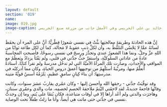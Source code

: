 ```yaml
---
layout: default
section: '019'
name:
image: 019.jpg
image-caption: جانب من بلدة رغبة حيث تبدو أطلال حي نبعة في أعلى الصورة وفي وسطها مسجد أمير بلدة رغبة خالد بن علي الجريسي وفي الأسفل جانب من مزرعة صنع الجريسي
---
```


إنَّ هذه الحادثةَ وطريقةَ معالجتِها بثَّتْ في نفسي شعورًا فِطْريًّا: أنَّ على المرء أن يحفَظَ لسانَهُ عمَّا لا يَحْسُن التلفُّظُ به، وأن لكلِّ ذنبٍ عقوبةً لا مَحالة، كما أن لكل طاعة ثوابًا من اللهِ عزَّ وجلَّ، ونما هذا الشعورُ عندي وتجذَّرَ ورسخَ في نفسي رسوخًا، فأصبحتِ المحاسبةُ عادةً من عاداتي السلوكيَّةِ، واستقرَّ حبُّ جدَّتي في قلبي، ولم يَفْتَأ يزدادُ ويَعظُمُ مع المواقفِ والأحداثِ، وصارت تلك المرأةُ الأميَّةُ التي لم تدخُل مدرسةً ولم تقرأ كتابًا، أستاذةً أتعلَّمُ منها، ومربَّيةً أستَلْهِمُ من توجيهها أعمقَ دروسِ الحياةِ، وكان مما أدركتُه في مدرستِها: أن بناءَ كِيانٍ سامقٍ عظيمٍ، يَلزَمُهُ أسسٌ قويَّةٌ متينة.

وقد توفِّيَتْ جدَّتي - رحمَها الله وأحسنَ إليها - وكان عمُري يقاربُ عشرَ سنوات، وكانت وفاتُها فاجعةً جديدةً، لقد لاحقَني اليُتمُ ملاحقةَ الخصمِ لخصمِه، مات والدي وعمُري سنتان، وهاجرَت والدتي ولم أعُد أراها إلا في أوقات متباعدة، فكان يُتمًا على يُتمٍ، وما إن وجدتُّ نفسي في جدَّتي حتى ماتت هي أيضاً، وأنا ما زلتُ طفلاً تحت الوصاية.
